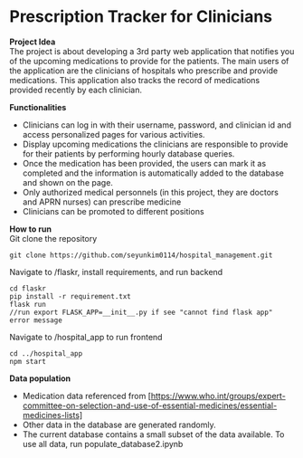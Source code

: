# Prescription Tracker for Clinicians

**Project Idea**  
The project is about developing a 3rd party web application that notifies you of the upcoming medications to provide for the patients. The main users of the application are the clinicians of hospitals who prescribe and provide medications. This application also tracks the record of medications provided recently by each clinician.

**Functionalities**  
* Clinicians can log in with their username, password, and clinician id and access personalized pages for various activities.  
* Display upcoming medications the clinicians are responsible to provide for their patients by performing hourly database queries.
* Once the medication has been provided, the users can mark it as completed and the information is automatically added to the database and shown on the page. 
* Only authorized medical personnels (in this project, they are doctors and APRN nurses) can prescribe medicine
* Clinicians can be promoted to different positions

**How to run**  
Git clone the repository
```
git clone https://github.com/seyunkim0114/hospital_management.git
```

Navigate to /flaskr, install requirements, and run backend
```
cd flaskr
pip install -r requirement.txt
flask run 
//run export FLASK_APP=__init__.py if see "cannot find flask app" error message
```

Navigate to /hospital_app to run frontend
```
cd ../hospital_app
npm start
``` 

**Data population**
* Medication data referenced from [https://www.who.int/groups/expert-committee-on-selection-and-use-of-essential-medicines/essential-medicines-lists]
* Other data in the database are generated randomly.
* The current database contains a small subset of the data available. To use all data, run populate_database2.ipynb


